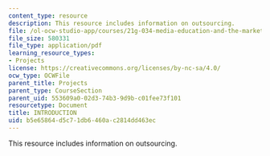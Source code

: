 ```yaml
---
content_type: resource
description: This resource includes information on outsourcing.
file: /ol-ocw-studio-app/courses/21g-034-media-education-and-the-marketplace-fall-2005/b5e65864d5c71db6460ac2814dd463ec_MIT21G_034F05_outsourcwhat.pdf
file_size: 580331
file_type: application/pdf
learning_resource_types:
- Projects
license: https://creativecommons.org/licenses/by-nc-sa/4.0/
ocw_type: OCWFile
parent_title: Projects
parent_type: CourseSection
parent_uid: 553609a0-02d3-74b3-9d9b-c01fee73f101
resourcetype: Document
title: INTRODUCTION
uid: b5e65864-d5c7-1db6-460a-c2814dd463ec
---
```

This resource includes information on outsourcing.